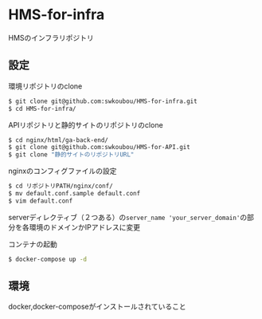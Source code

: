 # HMS-for-infra
HMSのインフラリポジトリ

## 設定
環境リポジトリのclone
```bash
$ git clone git@github.com:swkoubou/HMS-for-infra.git
$ cd HMS-for-infra/
```

APIリポジトリと静的サイトのリポジトリのclone
```bash
$ cd nginx/html/ga-back-end/
$ git clone git@github.com:swkoubou/HMS-for-API.git
$ git clone "静的サイトのリポジトリURL"
```

nginxのコンフィグファイルの設定
```bash
$ cd リポジトリPATH/nginx/conf/
$ mv default.conf.sample default.conf
$ vim default.conf
```
serverディレクティブ（２つある）の`server_name 'your_server_domain'`の部分を各環境のドメインかIPアドレスに変更

コンテナの起動
```bash
$ docker-compose up -d
```

## 環境
docker,docker-composeがインストールされていること
